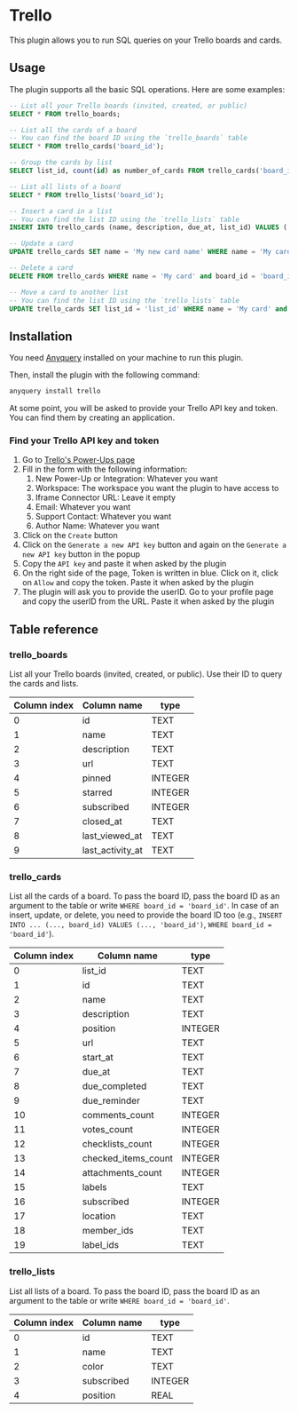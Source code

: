 # Trello

This plugin allows you to run SQL queries on your Trello boards and cards.

## Usage

The plugin supports all the basic SQL operations. Here are some examples:

```sql
-- List all your Trello boards (invited, created, or public)
SELECT * FROM trello_boards;

-- List all the cards of a board
-- You can find the board ID using the `trello_boards` table
SELECT * FROM trello_cards('board_id');

-- Group the cards by list
SELECT list_id, count(id) as number_of_cards FROM trello_cards('board_id') GROUP BY list_id;

-- List all lists of a board
SELECT * FROM trello_lists('board_id');

-- Insert a card in a list
-- You can find the list ID using the `trello_lists` table
INSERT INTO trello_cards (name, description, due_at, list_id) VALUES ('My card', 'My description', '2021-12-31', 'list_id');

-- Update a card
UPDATE trello_cards SET name = 'My new card name' WHERE name = 'My card' and board_id = 'board_id';

-- Delete a card
DELETE FROM trello_cards WHERE name = 'My card' and board_id = 'board_id';

-- Move a card to another list
-- You can find the list ID using the `trello_lists` table
UPDATE trello_cards SET list_id = 'list_id' WHERE name = 'My card' and board_id = 'board_id';
```

## Installation

You need [Anyquery](https://anyquery.dev/docs/#installation) installed on your machine to run this plugin.

Then, install the plugin with the following command:

```bash
anyquery install trello
```

At some point, you will be asked to provide your Trello API key and token. You can find them by creating an application.

### Find your Trello API key and token

1. Go to [Trello's Power-Ups page](https://trello.com/power-ups/admin/new)
2. Fill in the form with the following information:
   1. New Power-Up or Integration: Whatever you want
   2. Workspace: The workspace you want the plugin to have access to
   3. Iframe Connector URL: Leave it empty
   4. Email: Whatever you want
   5. Support Contact: Whatever you want
   6. Author Name: Whatever you want
3. Click on the `Create` button
4. Click on the `Generate a new API key` button and again on the `Generate a new API key` button in the popup
5. Copy the `API key` and paste it when asked by the plugin
6. On the right side of the page, Token is written in blue. Click on it, click on `Allow` and copy the token. Paste it when asked by the plugin
7. The plugin will ask you to provide the userID. Go to your profile page and copy the userID from the URL. Paste it when asked by the plugin

## Table reference

### trello_boards

List all your Trello boards (invited, created, or public). Use their ID to query the cards and lists.

| Column index | Column name      | type    |
| ------------ | ---------------- | ------- |
| 0            | id               | TEXT    |
| 1            | name             | TEXT    |
| 2            | description      | TEXT    |
| 3            | url              | TEXT    |
| 4            | pinned           | INTEGER |
| 5            | starred          | INTEGER |
| 6            | subscribed       | INTEGER |
| 7            | closed_at        | TEXT    |
| 8            | last_viewed_at   | TEXT    |
| 9            | last_activity_at | TEXT    |

### trello_cards

List all the cards of a board. To pass the board ID, pass the board ID as an argument to the table or write `WHERE board_id = 'board_id'`. In case of an insert, update, or delete, you need to provide the board ID too (e.g., `INSERT INTO ... (..., board_id) VALUES (..., 'board_id')`, `WHERE board_id = 'board_id'`).

| Column index | Column name         | type    |
| ------------ | ------------------- | ------- |
| 0            | list_id             | TEXT    |
| 1            | id                  | TEXT    |
| 2            | name                | TEXT    |
| 3            | description         | TEXT    |
| 4            | position            | INTEGER |
| 5            | url                 | TEXT    |
| 6            | start_at            | TEXT    |
| 7            | due_at              | TEXT    |
| 8            | due_completed       | TEXT    |
| 9            | due_reminder        | TEXT    |
| 10           | comments_count      | INTEGER |
| 11           | votes_count         | INTEGER |
| 12           | checklists_count    | INTEGER |
| 13           | checked_items_count | INTEGER |
| 14           | attachments_count   | INTEGER |
| 15           | labels              | TEXT    |
| 16           | subscribed          | INTEGER |
| 17           | location            | TEXT    |
| 18           | member_ids          | TEXT    |
| 19           | label_ids           | TEXT    |

### trello_lists

List all lists of a board. To pass the board ID, pass the board ID as an argument to the table or write `WHERE board_id = 'board_id'`.

| Column index | Column name | type    |
| ------------ | ----------- | ------- |
| 0            | id          | TEXT    |
| 1            | name        | TEXT    |
| 2            | color       | TEXT    |
| 3            | subscribed  | INTEGER |
| 4            | position    | REAL    |
